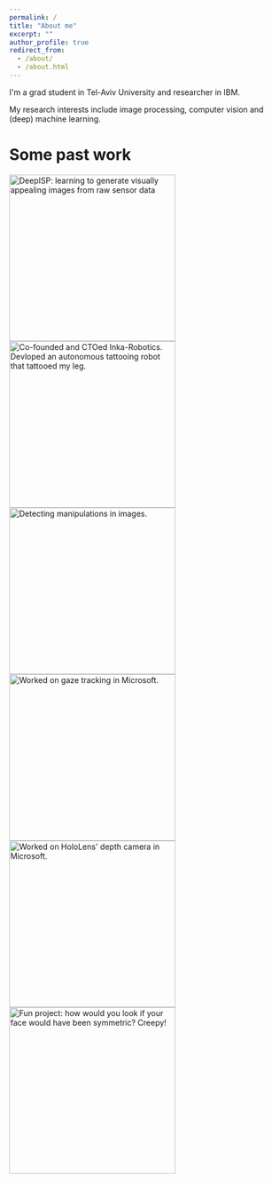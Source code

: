 ```yaml
---
permalink: /
title: "About me"
excerpt: ""
author_profile: true
redirect_from: 
  - /about/
  - /about.html
---
```


I'm a grad student in Tel-Aviv University and researcher in IBM.

My research interests include image processing, computer vision and (deep) machine learning.

Some past work
======


<a href="https://elischwartz.github.io/DeepISP/"> <img src="https://elischwartz.github.io/images/deepisp.jpg" width="300"  title= "DeepISP: learning to generate visually appealing images from raw sensor data"/> </a><a href="https://www.youtube.com/watch?v=YW3gYgdSxy4" target="_blank"><img src="https://elischwartz.github.io/images/inka.jpg" width="300"  title= "Co-founded and CTOed Inka-Robotics. Devloped an autonomous tattooing robot that tattooed my leg."/>  </a><a href="https://elischwartz.github.io/files/photoshop_detection.pdf"><img src="https://elischwartz.github.io/images/photoshop_detection.gif" width="300" title= "Detecting manipulations in images."/>   </a><img src="https://elischwartz.github.io/images/gaze_tracking.jpg" width="300" title= "Worked on gaze tracking in Microsoft."/><img src="https://elischwartz.github.io/images/hololens.jpg" width="300" title= "Worked on HoloLens' depth camera in Microsoft."/><img src="https://elischwartz.github.io/images/face_symmetry.gif" width="300" title= "Fun project: how would you look if your face would have been symmetric? Creepy!"/>



<!--
<div id="basicExample2" class="justified-gallery">
    <a href="https://elischwartz.github.io/images/deepisp.jpeg">
        <img alt="caption for image 1" src="https://elischwartz.github.io/images/deepisp.jpeg"/>
    </a>
    <a href="https://elischwartz.github.io/images/deepisp.jpeg" title="Just in a dream Place">
        <img alt="caption for image 2" src="https://elischwartz.github.io/images/deepisp.jpeg"/>
    </a>
</div>

<table style="border-spacing: 0;width:100%"  cellspacing="0" cellpadding="0">
  <tr>
    <td> 
      <a href="https://elischwartz.github.io/images/deepisp.jpeg">
        <img alt="caption for image 1" src="https://elischwartz.github.io/images/deepisp.jpeg"/>
    </a>
     <a href="https://elischwartz.github.io/images/deepisp.jpeg">
        <img alt="caption for image 1" src="https://elischwartz.github.io/images/deepisp.jpeg"/>
    </a>
    </td>
    <td> 
      <a href="https://elischwartz.github.io/images/deepisp.jpeg">
        <img alt="caption for image 1" src="https://elischwartz.github.io/images/deepisp.jpeg"/>
    </a> 
      <a href="https://elischwartz.github.io/images/inka.jpeg">
        <img alt="caption for image 1" src="https://elischwartz.github.io/images/inka.jpeg"/>
    </a>
    </td> 
  </tr>
</table>
-->


